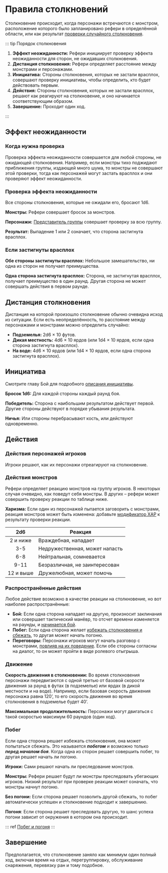 # Правила столкновений

Столкновение происходит, когда персонажи встречаются с монстром, расположение которого было запланировано рефери в определённой области, или как результат [проверки случайного столкновения](../adventuring/hazards-and-challenges.md#бродячие-монстры).

::: tip Порядок столкновения

1. **Эффект неожиданности:** Рефери инициирует проверку эффекта неожиданности для сторон, не ожидавших столкновения.
2. **Дистанция столкновения:** Рефери определяет расстояние между монстрами и персонажами.
3. **Инициатива:** Стороны столкновения, которых не застали врасплох, совершают проверку инициативы, чтобы определить, кто будет действовать первым.
4. **Действия:** Стороны столкновения, которых не застали врасплох, решают как реагируют на столкновение, и оно начинается соответствующим образом.
5. **Завершение:** Проходит один ход.

:::

## Эффект неожиданности

### Когда нужна проверка

Проверка эффекта неожиданности совершается для любой стороны, не ожидающей столкновения. Например, если монстры тихо поджидают приближения группы, издающей много шума, то монстры не совершают этой проверки, тогда как персонажей могут застать врасплох и они проверяют эффект неожиданности.

### Проверка эффекта неожиданности

Все стороны столкновения, которые не ожидали его, бросают 1d6.

**Монстры:** Рефери совершает бросок за монстров.

**Персонажи:** [Представитель группы](../adventuring/party-organization.md#представитель) совершает проверку за всю группу.

**Результат:** Выпадение 1 или 2 означает, что сторона застигнута врасплох.

### Если застигнуты врасплох

**Обе стороны застигнуты врасплох:** Небольшое замешательство, ни одна из сторон не получает преимущества.

**Одна сторона застигнута врасплох:** Сторона, не застигнутая врасплох, получает преимущество в один раунд. Другая сторона не может совершать действия в первом раунде.

## Дистанция столкновения

Дистанция на которой произошло столкновение обычно очевидна исход из ситуации. Если есть неопределённость, то расстояние между персонажами и монстрами можно определить случайно:

- **Подземелья:** 2d6 × 10 футов.
- **Дикая местность:** 4d6 × 10 ярдов (или 1d4 × 10 ярдов, если одна сторона застигнута врасплох).
- **На воде:** 4d6 × 10 ярдов (или 1d4 × 10 ярдов, если одна сторона застигнута врасплох).

## Инициатива

Смотрите главу Бой для подробного [описания инициативы](../encounters/combat.md#_2-инициатива).

**Бросок 1d6:** Для каждой стороны каждый раунд боя.

**Победитель:** Сторона с наибольшим результатом действует первой. Другие стороны действуют в порядке убывания результата.

**Ничья:** Или стороны перебрасывают кость, или действуют одновременно.

## Действия

### Действия персонажей игроков

Игроки решают, как их персонажи отреагируют на столкновение.

### Действия монстров

Рефери определяет реакцию монстров на группу игроков. В некоторых случая очевидно, как поведут себя монстры. В других – рефери может совершить проверку реакции по таблице ниже.

**Харизма:** Если один из персонажей пытается заговорить с монстрами, реакция монстров может быть изменена: добавьте [модификатор ХАР](../../characters/player-characters/ability-scores.md#модификаторы-харизмы) к результату проверки реакции.

|    2d6    | Реакция                        |
| :-------: | ------------------------------ |
| 2 и ниже  | Враждебная, нападает           |
|    3-5    | Недружественная, может напасть |
|    6-8    | Нейтральная, сомневается       |
|   9-11    | Безразличная, не заинтересован |
| 12 и выше | Дружелюбная, может помочь      |

### Распространённые действия

Любое действие возможно в качестве реакции на столкновение, но вот наиболее распространённые:

- **Бой:** Если одна сторона нападает на другую, произносит заклинания или совершает тактический манёвр, то отсчет времени изменяется на раунды, и [начинается бой](../encounters/combat.md).
- **Побег:** Если одна сторона желает [избежать столкновения и сбежать](../encounters/evasion-and-pursuit.md), то другая может начать погоню.
- **Переговоры:** Персонажи игроков могут начать разговор с монстрами, [повлияв на их поведение](#действия-монстров). Если обе стороны согласны на диалог, то он может пройти в виде ролевого отыгрыша.

### Движение

**Скорость движения в столкновении:** Во время столкновения персонажи передвигаются с одной третью от базовой скорости движения за раунд в футах (в подземелье) или ярдах (в дикой местности и на воде). Например, если базовая скорость движения персонажа равна 120’, то его скорость движения во время столкновения в подземелье будет 40’.

**Максимальная продолжительность:** Персонажи могут двигаться с такой скоростью максимум 60 раундов (один ход).

### Побег

Если одна сторона решает избежать столкновения, она может попытаться сбежать. Это называется _**побегом**_ и возможно только _**перед началом боя**_. Когда одна из сторон решает совершить побег, то другая решает начать ли погоню.

**Игроки:** Сами решают начать ли преследование монстров.

**Монстры:** Рефери решает будут ли монстры преследовать убегающих игроков. Низкий результат при проверке реакции может означать, что монстры начнут погоню.

**Без погони:** Если сторона решает позволить другой сбежать, то побег автоматически успешен и столкновение подходит к завершению.

**Погоня**: Если сторона решает преследовать другую, то шанс успеха погони зависит от окружения в котором она происходит.

::: ref
[Побег и погоня](../encounters/evasion-and-pursuit.md)
:::

## Завершение

Предполагается, что столкновение заняло как минимум один полный ход, включая время на отдых, перегруппировку, обслуживание снаряжения, перевязку ран и тому подобное.
